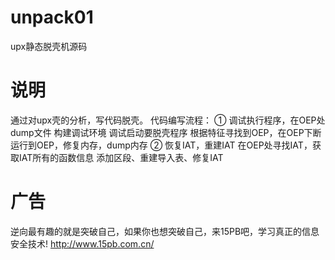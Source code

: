 # unpack01
upx静态脱壳机源码

# 说明
通过对upx壳的分析，写代码脱壳。
代码编写流程：
① 调试执行程序，在OEP处dump文件
构建调试环境
调试启动要脱壳程序
根据特征寻找到OEP，在OEP下断
运行到OEP，修复内存，dump内存
② 恢复IAT，重建IAT
在OEP处寻找IAT，获取IAT所有的函数信息
添加区段、重建导入表、修复IAT


# 广告
逆向最有趣的就是突破自己，如果你也想突破自己，来15PB吧，学习真正的信息安全技术!
http://www.15pb.com.cn/

